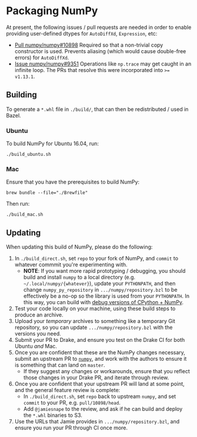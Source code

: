 # Packaging NumPy

At present, the following issues / pull requests are needed in order to
enable providing user-defined dtypes for `AutoDiffXd`, `Expression`, etc:

*   [Pull numpy/numpy#10898](https://github.com/numpy/numpy/pull/10898)
Required so that a non-trivial copy constructor is used. Prevents aliasing
(which would cause double-free errors) for `AutoDiffXd`.
*   [Issue numpy/numpy#9351](https://github.com/numpy/numpy/issues/9351)
Operations like `np.trace` may get caught in an infinite loop. The PRs that
resolve this were incorporated into `>= v1.13.1`.

## Building

To generate a `*.whl` file in `./build/`, that can then be redistributed
/ used in Bazel.

### Ubuntu

To build NumPy for Ubuntu 16.04, run:

    ./build_ubuntu.sh

### Mac

Ensure that you have the prerequisites to build NumPy:

    brew bundle --file="./Brewfile"

Then run:

    ./build_mac.sh

## Updating

When updating this build of NumPy, please do the following:

1. In `./build_direct.sh`, set `repo` to your fork of NumPy, and `commit` to
whatever commmit you're experimenting with.
    * **NOTE**: If you want more rapid prototyping / debugging, you should
    build and install `numpy` to a local directory (e.g.
    `~/.local/numpy/{whatever}`), update your `PYTHONPATH`, and then change
    `numpy_py_repository` in `.../numpy/repository.bzl` to be effectively be a
    no-op so the library is used from your `PYTHONPATH`. In this way, you can
    build with [debug versions of CPython + NumPy](https://gist.github.com/EricCousineau-TRI/ce79d3265bb72934267e24ddc8c623bc#file-cpython_dbg_valgrind-sh).
1. Test your code locally on your machine, using these build steps to produce an
archive.
1. Upload your *temporary* archives to something like a temporary Git
repository, so you can update `.../numpy/repository.bzl` with the versions you
need.
1. Submit your PR to Drake, and ensure you test on the Drake CI for both Ubuntu
*and* Mac.
1. Once you are confident that these are the NumPy changes necessary, submit an
upstream PR to [`numpy`](https://github.com/numpy/numpy), and work with the
authors to ensure it is something that can land on `master`.
    * If they suggest any changes or workarounds, ensure that you reflect those
    changes in your Drake PR, and iterate through review.
1. Once you are confident that your upstream PR will land at some point, and
the general feature review is complete:
    * In `./build_direct.sh`, set `repo` back to upstream `numpy`, and set
    `commit` to your PR, e.g. `pull/10898/head`.
    * Add `@jamiesnape` to the review, and ask if he can build and deploy the
    `*.whl` binaries to S3.
1. Use the URLs that Jamie provides in `.../numpy/repository.bzl`, and ensure
you run your PR through CI once more.

[//]: # "TODO(eric.cousineau): See if there is a means to automate uploading"
[//]: # "when Jamie gives the OK."
